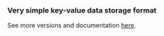 ### Very simple key-value data storage format

See more versions and documentation [here](https://pptgamespt.wixsite.com/pptg-coding/eql).
